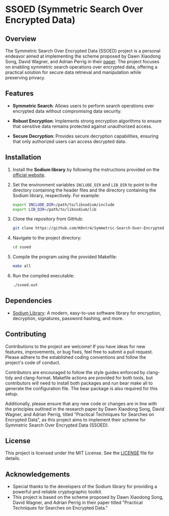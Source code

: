 # SSOED (Symmetric Search Over Encrypted Data)

## Overview

The Symmetric Search Over Encrypted Data (SSOED) project is a personal endeavor aimed at implementing the scheme proposed by Dawn Xiaodong Song, David Wagner, and Adrian Perrig in their [paper](ssoed.pdf). The project focuses on enabling symmetric search operations over encrypted data, offering a practical solution for secure data retrieval and manipulation while preserving privacy.

## Features

- **Symmetric Search**: Allows users to perform search operations over encrypted data without compromising data security.

- **Robust Encryption**: Implements strong encryption algorithms to ensure that sensitive data remains protected against unauthorized access.

- **Secure Decryption**: Provides secure decryption capabilities, ensuring that only authorized users can access decrypted data.

## Installation

1. Install the **Sodium library** by following the instructions provided on the [official website](https://libsodium.gitbook.io/doc/).

2. Set the environment variables `INCLUDE_DIR` and `LIB_DIR` to point to the directory containing the header files and the directory containing the Sodium library, respectively. For example:

    ```bash
    export INCLUDE_DIR=/path/to/libsodium/include
    export LIB_DIR=/path/to/libsodium/lib
    ```

3. Clone the repository from GitHub:

    ```bash
    git clone https://github.com/K0ntr4/Symmetric-Search-Over-Encrypted-Data-C.git
    ```

4. Navigate to the project directory:

    ```bash
    cd ssoed
    ```

5. Compile the program using the provided Makefile:

    ```bash
    make all
    ```

6. Run the compiled executable:

    ```bash
    ./ssoed.out
    ```

<!---
7. Follow the on-screen instructions to perform symmetric search operations over encrypted data. 
-->

## Dependencies

- [Sodium Library](https://libsodium.gitbook.io/doc/): A modern, easy-to-use software library for encryption, decryption, signatures, password hashing, and more.

## Contributing

Contributions to the project are welcome! If you have ideas for new features, improvements, or bug fixes, feel free to submit a pull request. Please adhere to the established coding conventions and follow the project's code of conduct.

Contributors are encouraged to follow the style guides enforced by clang-tidy and clang-format. Makefile actions are provided for both tools, but contributors will need to install both packages and run bear make all to generate the configuration file. The bear package is also required for this setup.

Additionally, please ensure that any new code or changes are in line with the principles outlined in the research paper by Dawn Xiaodong Song, David Wagner, and Adrian Perrig, titled "Practical Techniques for Searches on Encrypted Data", as this project aims to implement their scheme for Symmetric Search Over Encrypted Data (SSOED).

## License

This project is licensed under the MIT License. See the [LICENSE](LICENSE) file for details.

## Acknowledgements

- Special thanks to the developers of the Sodium library for providing a powerful and reliable cryptographic toolkit.
- This project is based on the scheme proposed by Dawn Xiaodong Song, David Wagner, and Adrian Perrig in their paper titled "Practical Techniques for Searches on Encrypted Data."